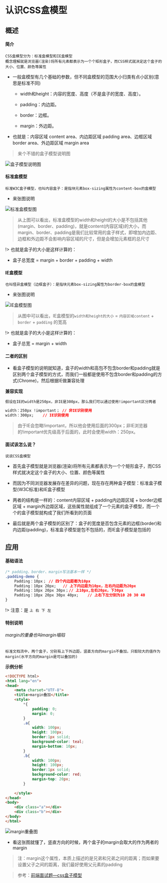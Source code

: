 # 认识CSS盒模型

## 概述

#### 简介

	CSS盒模型分为：标准盒模型和IE盒模型
	概念理解就是浏览器(渲染)将所有元素都表示为一个个矩形盒子，而CSS样式就决定这个盒子的大小、位置、颜色等属性

* 一般盒模型有几个基础的参数，但不同盒模型的范围大小归类有点小区别(意思是标准不同)

	* width和height：内容的宽度、高度（不是盒子的宽度、高度）。

	* padding：内边距。

	* border：边框。

	* margin：外边距。

* 也就是：内容区域 content area、内边距区域 padding area、边框区域 border area、外边距区域 margin area

> 来个不错的盒子模型说明图

![盒子模型说明图](../images/盒子模型说明图.png)


#### 标准盒模型

	标准W3C盒子模型，也叫内容盒子：是指块元素box-sizing属性为content-box的盒模型

* 来张图说明

![标准盒模型图](../images/标准盒模型图.png)

> 从上图可以看出，标准盒模型的width和height的大小是不包括其他(margin、border、padding)，就是content(内容区域)的大小，而margin、border、padding是我们比较常用的盒子样式，即增加内边距、边框和外边距不会影响内容区域的尺寸，但是会增加元素框的总尺寸

!> 也就是盒子的大小是这样计算的：

* 盒子总宽度 = margin + border + padding + width

#### IE盒模型

	也叫怪异盒模型（边框盒子）：是指块元素box-sizing属性为border-box的盒模型

* 来张图说明

![IE盒模型图](../images/IE盒模型图.png)

> 从图中可以看出，IE盒模型的`width和height的大小` = `内容区域content` + `border` + `padding` 的宽高

!> 也就是盒子的大小是这样计算的：

* 盒子总宽 = margin + width

#### 二者的区别

* 看盒子模型的说明就知道，盒子的width和高包不包含border和padding就是区别两个盒子模型的方式，而我们一般都是使用不包含border和padding的方式(Chrome)，然后根据IE做兼容处理

**兼容实现**

	假设在IE的width是250px，非IE是300px，那么我们可以通过使用!important区分两者

``` css
width：250px !important；	// 非IE识别使用
width：300px;	// IE识别使用
```

> 由于IE会忽略!important，所以他会使用后面的300px；非IE浏览器的!important优先级高于后面的，此时会使用width：250px。

#### 面试该怎么说？

	说说CSS盒模型

* 首先盒子模型就是浏览器(渲染)将所有元素都表示为一个个矩形盒子，而CSS样式就决定这个盒子的大小、位置、颜色等属性

* 而因为不同浏览器发展存在差异的问题，现在存在两种盒子模型：标准盒子模型(W3C标准)和IE盒子模型

* 两者的结构是一样的：content内容区域 + padding内边距区域 + border边框区域 + margin外边距区域，这些属性就组成了一个元素的盒子模型，而一个个的盒子模型就构成了我们所看到的页面

* 最后就是两个盒子模型的区别了：盒子的宽度是否包含元素的边框(border)和内边距(padding)，标准盒子模型是包不包括的，而IE盒子模型是包括的

## 应用

#### 基础语法

``` css
/* padding、border、margin写法基本一样 */
.padding-demo {
	Padding：10px； // 四个内边距都为10px
	Padding：10px 20px;   // 上下内边距为10px，左右内边距为20px
	Padding：10px 20px 30px；// 上10px,左右20px，下30px
	Padding：10px 20px 30px 40px;	// 上右下左分别为10 20 30 40
}
```

!> 注意：是 `上 右 下 左`

#### 特别说明

###### margin的重叠也叫margin塌陷

	标准文档流中，两个盒子，分别有上下外边距，竖直方向的margin不叠加，只取较大的值作为margin(水平方向的margin是可以叠加的)

**示例分析**

``` html
<!DOCTYPE html>
<html lang="en">
<head>
	<meta charset="UTF-8">
	<title>margin叠加</title>
	<style>
		*{
			padding: 0;
			margin: 0;
		}
		.a{
			width: 100px;
			height: 100px;
			border:1px solid;
			background-color: teal;
			margin-bottom: 10px;
		}
		.b{
			width: 100px;
			height: 100px;
			border:1px solid;
			background-color: red;
			margin-top: 20px;
		}
 
	</style>
</head>
<body>
	<div class="a"></div>
	<div class="b"></div>
</body>
</html>
```

![margin重叠图](../images/margin重叠图.png)

* 看这张图就懂了，竖直方向的时候，两个盒子的margin会取大的作为两者的margin

> 注：margin这个属性，本质上描述的是兄弟和兄弟之间的距离；而如果要设置父子之间的距离，我们最好使用父元素的padding

> 参考：[前端面试题—css盒子模型](https://blog.csdn.net/qq_42720683/article/details/83584970)
